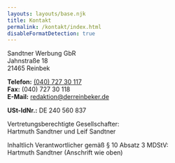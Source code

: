 ```yaml
---
layouts: layouts/base.njk
title: Kontakt
permalink: /kontakt/index.html
disableFormatDetection: true
---
```


Sandtner Werbung GbR  
Jahnstraße 18  
21465 Reinbek

**Telefon:** [(040) 727 30 117](tel:+494072730117)  
**Fax:** (040) 727 30 118  
**E-Mail:** <redaktion@derreinbeker.de>

**USt-IdNr.:** DE 240 560 837


Vertretungsberechtigte Gesellschafter:  
Hartmuth Sandtner und Leif Sandtner

Inhaltlich Verantwortlicher gemäß § 10 Absatz 3 MDStV:  
Hartmuth Sandtner (Anschrift wie oben)